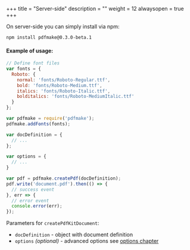 +++
title = "Server-side"
description = ""
weight = 12
alwaysopen = true
+++

On server-side you can simply install via npm:
```
npm install pdfmake@0.3.0-beta.1
```

#### Example of usage:
```js
// Define font files
var fonts = {
  Roboto: {
    normal: 'fonts/Roboto-Regular.ttf',
    bold: 'fonts/Roboto-Medium.ttf',
    italics: 'fonts/Roboto-Italic.ttf',
    bolditalics: 'fonts/Roboto-MediumItalic.ttf'
  }
};

var pdfmake = require('pdfmake');
pdfmake.addFonts(fonts);

var docDefinition = {
  // ...
};

var options = {
  // ...
}

var pdf = pdfmake.createPdf(docDefinition);
pdf.write('document.pdf').then(() => {
  // success event
}, err => {
  // error event
  console.error(err);
});
 ```

Parameters for `createPdfKitDocument`:

* `docDefinition` - object with document definition
* `options` _(optional)_ - advanced options see [options chapter](/docs/0.3/options/)
